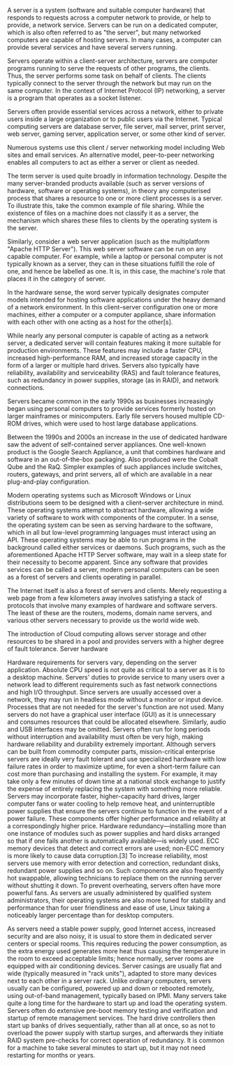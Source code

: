 A server is a system (software and suitable computer hardware) that responds to requests across a computer network to provide, or help to provide, a network service. Servers can be run on a dedicated computer, which is also often referred to as "the server", but many networked computers are capable of hosting servers. In many cases, a computer can provide several services and have several servers running.

Servers operate within a client-server architecture, servers are computer programs running to serve the requests of other programs, the clients. Thus, the server performs some task on behalf of clients. The clients typically connect to the server through the network but may run on the same computer. In the context of Internet Protocol (IP) networking, a server is a program that operates as a socket listener.

Servers often provide essential services across a network, either to private users inside a large organization or to public users via the Internet. Typical computing servers are database server, file server, mail server, print server, web server, gaming server, application server, or some other kind of server.

Numerous systems use this client / server networking model including Web sites and email services. An alternative model, peer-to-peer networking enables all computers to act as either a server or client as needed.

The term server is used quite broadly in information technology. Despite the many server-branded products available (such as server versions of hardware, software or operating systems), in theory any computerised process that shares a resource to one or more client processes is a server. To illustrate this, take the common example of file sharing. While the existence of files on a machine does not classify it as a server, the mechanism which shares these files to clients by the operating system is the server.

Similarly, consider a web server application (such as the multiplatform "Apache HTTP Server"). This web server software can be run on any capable computer. For example, while a laptop or personal computer is not typically known as a server, they can in these situations fulfill the role of one, and hence be labelled as one. It is, in this case, the machine's role that places it in the category of server.

In the hardware sense, the word server typically designates computer models intended for hosting software applications under the heavy demand of a network environment. In this client–server configuration one or more machines, either a computer or a computer appliance, share information with each other with one acting as a host for the other[s].

While nearly any personal computer is capable of acting as a network server, a dedicated server will contain features making it more suitable for production environments. These features may include a faster CPU, increased high-performance RAM, and increased storage capacity in the form of a larger or multiple hard drives. Servers also typically have reliability, availability and serviceability (RAS) and fault tolerance features, such as redundancy in power supplies, storage (as in RAID), and network connections.

Servers became common in the early 1990s as businesses increasingly began using personal computers to provide services formerly hosted on larger mainframes or minicomputers. Early file servers housed multiple CD-ROM drives, which were used to host large database applications.

Between the 1990s and 2000s an increase in the use of dedicated hardware saw the advent of self-contained server appliances. One well-known product is the Google Search Appliance, a unit that combines hardware and software in an out-of-the-box packaging. Also produced were the Cobalt Qube and the RaQ. Simpler examples of such appliances include switches, routers, gateways, and print servers, all of which are available in a near plug-and-play configuration.

Modern operating systems such as Microsoft Windows or Linux distributions seem to be designed with a client–server architecture in mind. These operating systems attempt to abstract hardware, allowing a wide variety of software to work with components of the computer. In a sense, the operating system can be seen as serving hardware to the software, which in all but low-level programming languages must interact using an API.
These operating systems may be able to run programs in the background called either services or daemons. Such programs, such as the aforementioned Apache HTTP Server software, may wait in a sleep state for their necessity to become apparent. Since any software that provides services can be called a server, modern personal computers can be seen as a forest of servers and clients operating in parallel.

The Internet itself is also a forest of servers and clients. Merely requesting a web page from a few kilometers away involves satisfying a stack of protocols that involve many examples of hardware and software servers. The least of these are the routers, modems, domain name servers, and various other servers necessary to provide us the world wide web.

The introduction of Cloud computing allows server storage and other resources to be shared in a pool and provides servers with a higher degree of fault tolerance.
Server hardware


Hardware requirements for servers vary, depending on the server application. Absolute CPU speed is not quite as critical to a server as it is to a desktop machine. Servers' duties to provide service to many users over a network lead to different requirements such as fast network connections and high I/O throughput. Since servers are usually accessed over a network, they may run in headless mode without a monitor or input device. Processes that are not needed for the server's function are not used. Many servers do not have a graphical user interface (GUI) as it is unnecessary and consumes resources that could be allocated elsewhere. Similarly, audio and USB interfaces may be omitted.
Servers often run for long periods without interruption and availability must often be very high, making hardware reliability and durability extremely important. Although servers can be built from commodity computer parts, mission-critical enterprise servers are ideally very fault tolerant and use specialized hardware with low failure rates in order to maximize uptime, for even a short-term failure can cost more than purchasing and installing the system. For example, it may take only a few minutes of down time at a national stock exchange to justify the expense of entirely replacing the system with something more reliable. Servers may incorporate faster, higher-capacity hard drives, larger computer fans or water cooling to help remove heat, and uninterruptible power supplies that ensure the servers continue to function in the event of a power failure. These components offer higher performance and reliability at a correspondingly higher price. Hardware redundancy—installing more than one instance of modules such as power supplies and hard disks arranged so that if one fails another is automatically available—is widely used. ECC memory devices that detect and correct errors are used; non-ECC memory is more likely to cause data corruption.[3]
To increase reliability, most servers use memory with error detection and correction, redundant disks, redundant power supplies and so on. Such components are also frequently hot swappable, allowing technicians to replace them on the running server without shutting it down. To prevent overheating, servers often have more powerful fans. As servers are usually administered by qualified system administrators, their operating systems are also more tuned for stability and performance than for user friendliness and ease of use, Linux taking a noticeably larger percentage than for desktop computers.

As servers need a stable power supply, good Internet access, increased security and are also noisy, it is usual to store them in dedicated server centers or special rooms. This requires reducing the power consumption, as the extra energy used generates more heat thus causing the temperature in the room to exceed acceptable limits; hence normally, server rooms are equipped with air conditioning devices. Server casings are usually flat and wide (typically measured in "rack units"), adapted to store many devices next to each other in a server rack. Unlike ordinary computers, servers usually can be configured, powered up and down or rebooted remotely, using out-of-band management, typically based on IPMI.
Many servers take quite a long time for the hardware to start up and load the operating system. Servers often do extensive pre-boot memory testing and verification and startup of remote management services. The hard drive controllers then start up banks of drives sequentially, rather than all at once, so as not to overload the power supply with startup surges, and afterwards they initiate RAID system pre-checks for correct operation of redundancy. It is common for a machine to take several minutes to start up, but it may not need restarting for months or years.